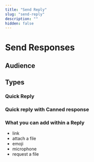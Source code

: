 ```yaml
---
title: "Send Reply"
slug: "send-reply"
description: ""
hidden: false
---
```


# Send Responses


## Audience

## Types

### Quick Reply

### Quick reply with Canned response

### What you can add within a Reply

- link
- attach a file
- emoji
- microphone
- request a file


